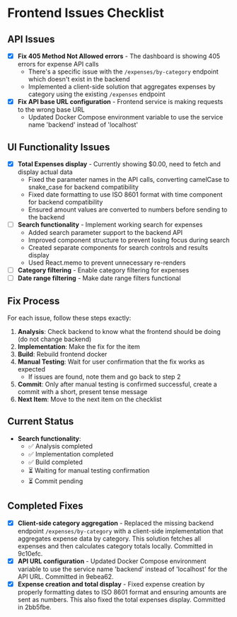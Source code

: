 # Frontend Issues Checklist

## API Issues
- [x] **Fix 405 Method Not Allowed errors** - The dashboard is showing 405 errors for expense API calls
  - There's a specific issue with the `/expenses/by-category` endpoint which doesn't exist in the backend
  - Implemented a client-side solution that aggregates expenses by category using the existing `/expenses` endpoint
- [x] **Fix API base URL configuration** - Frontend service is making requests to the wrong base URL
  - Updated Docker Compose environment variable to use the service name 'backend' instead of 'localhost'

## UI Functionality Issues
- [x] **Total Expenses display** - Currently showing $0.00, need to fetch and display actual data
  - Fixed the parameter names in the API calls, converting camelCase to snake_case for backend compatibility
  - Fixed date formatting to use ISO 8601 format with time component for backend compatibility
  - Ensured amount values are converted to numbers before sending to the backend
- [ ] **Search functionality** - Implement working search for expenses
  - Added search parameter support to the backend API
  - Improved component structure to prevent losing focus during search
  - Created separate components for search controls and results display
  - Used React.memo to prevent unnecessary re-renders
- [ ] **Category filtering** - Enable category filtering for expenses
- [ ] **Date range filtering** - Make date range filters functional

## Fix Process
For each issue, follow these steps exactly:

1. **Analysis**: Check backend to know what the frontend should be doing (do not change backend)
2. **Implementation**: Make the fix for the item
3. **Build**: Rebuild frontend docker
4. **Manual Testing**: Wait for user confirmation that the fix works as expected
   - If issues are found, note them and go back to step 2
5. **Commit**: Only after manual testing is confirmed successful, create a commit with a short, present tense message
6. **Next Item**: Move to the next item on the checklist

## Current Status
- **Search functionality**: 
  - ✅ Analysis completed
  - ✅ Implementation completed
  - ✅ Build completed
  - ⏳ Waiting for manual testing confirmation
  - ⏳ Commit pending

## Completed Fixes
- [x] **Client-side category aggregation** - Replaced the missing backend endpoint `/expenses/by-category` with a client-side implementation that aggregates expense data by category. This solution fetches all expenses and then calculates category totals locally. Committed in 9c10efc.
- [x] **API URL configuration** - Updated Docker Compose environment variable to use the service name 'backend' instead of 'localhost' for the API URL. Committed in 9ebea62.
- [x] **Expense creation and total display** - Fixed expense creation by properly formatting dates to ISO 8601 format and ensuring amounts are sent as numbers. This also fixed the total expenses display. Committed in 2bb5fbe. 